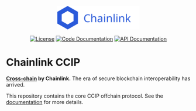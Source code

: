 <div style="text-align:center" align="center">
    <a href="https://chain.link" target="_blank">
        <img src="https://raw.githubusercontent.com/smartcontractkit/chainlink/develop/docs/logo-chainlink-blue.svg" width="225" alt="Chainlink logo">
    </a>

[![License](https://img.shields.io/static/v1?label=license&message=BUSL%201.1&color=green)](https://github.com/smartcontractkit/chainlink-ccip/blob/master/LICENSE)
[![Code Documentation](https://img.shields.io/static/v1?label=code-docs&message=latest&color=blue)](docs/ccip_protocol.md)
[![API Documentation](https://img.shields.io/static/v1?label=api-docs&message=latest&color=blue)](https://docs.chain.link/ccip)
</div>

# Chainlink CCIP

**[Cross-chain](https://chain.link/cross-chain) by Chainlink.** The era of secure blockchain interoperability has arrived.

This repository contains the core CCIP offchain protocol.
See the [documentation](docs/ccip_protocol.md) for more details.

